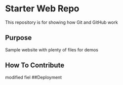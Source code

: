 # Starter Web Repo

This repository is for showing how Git and GitHub work

## Purpose

Sample website with plenty of files for demos

## How To Contribute

modified fiel
##Deployment

